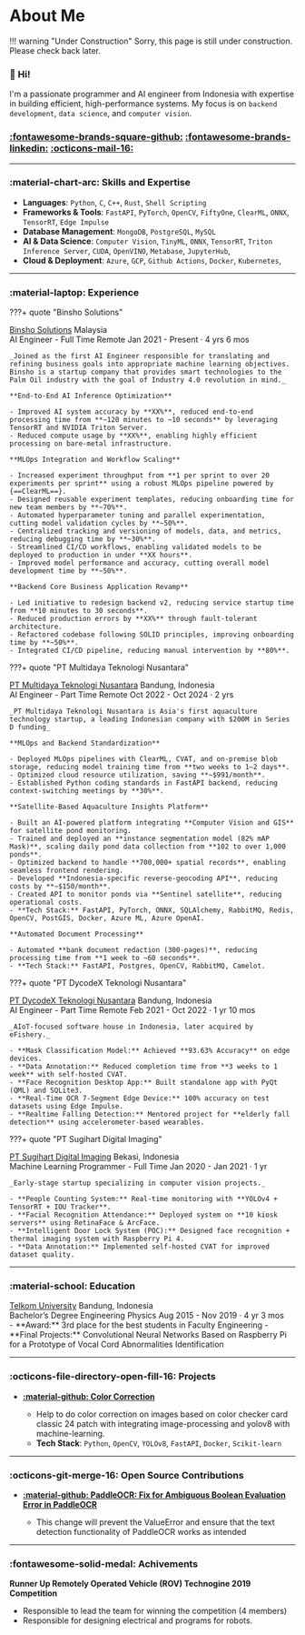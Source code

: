 # About Me

!!! warning "Under Construction"
    Sorry, this page is still under construction. Please check back later.


### :wave: Hi!
I'm a passionate programmer and AI engineer from Indonesia with expertise in building efficient, high-performance systems. My focus is on `backend development`, `data science`, and `computer vision`.

### [:fontawesome-brands-square-github:](https://github.com/agfianf)  [:fontawesome-brands-linkedin:](https://www.linkedin.com/in/magfianf/) [:octicons-mail-16:](mailto:muhammadagfian96@gmail.com)

---

### :material-chart-arc: Skills and Expertise
- **Languages**: `Python`, `C`, `C++`, `Rust`, `Shell Scripting`
- **Frameworks & Tools**: `FastAPI`, `PyTorch`, `OpenCV`, `FiftyOne`, `ClearML`, `ONNX`, `TensorRT`, `Edge Impulse`
- **Database Management**: `MongoDB`, `PostgreSQL`, `MySQL`
- **AI & Data Science**: `Computer Vision`, `TinyML`, `ONNX`, `TensorRT`, `Triton Inference Server`, `CUDA`, `OpenVINO`, `Metabase`, `JupyterHub`, 
- **Cloud & Deployment**: `Azure`, `GCP`, `Github Actions`, `Docker`, `Kubernetes`,

---

### :material-laptop: Experience
???+ quote "Binsho Solutions"
    <div class="job-company-location">
        <a id="binsho-solutions" class="c-name" href="https://binshosolutions.com/">Binsho Solutions</a>
        <span class="c-loc">Malaysia</span>
    </div>
    <div class="job-title-date">
        <span class="title">AI Engineer - Full Time Remote</span>
        <span class="date">Jan 2021 - Present · 4 yrs 6 mos</span>
    </div>

    _Joined as the first AI Engineer responsible for translating and refining business goals into appropriate machine learning objectives. Binsho is a startup company that provides smart technologies to the Palm Oil industry with the goal of Industry 4.0 revolution in mind._

    **End-to-End AI Inference Optimization**

    - Improved AI system accuracy by **XX%**, reduced end-to-end processing time from **~120 minutes to ~10 seconds** by leveraging TensorRT and NVIDIA Triton Server.
    - Reduced compute usage by **XX%**, enabling highly efficient processing on bare-metal infrastructure.

    **MLOps Integration and Workflow Scaling**

    - Increased experiment throughput from **1 per sprint to over 20 experiments per sprint** using a robust MLOps pipeline powered by {==ClearML==}.
    - Designed reusable experiment templates, reducing onboarding time for new team members by **~70%**.
    - Automated hyperparameter tuning and parallel experimentation, cutting model validation cycles by **~50%**.
    - Centralized tracking and versioning of models, data, and metrics, reducing debugging time by **~30%**.
    - Streamlined CI/CD workflows, enabling validated models to be deployed to production in under **XX hours**.
    - Improved model performance and accuracy, cutting overall model development time by **~50%**.

    **Backend Core Business Application Revamp**

    - Led initiative to redesign backend v2, reducing service startup time from **10 minutes to 30 seconds**.
    - Reduced production errors by **XX%** through fault-tolerant architecture.
    - Refactored codebase following SOLID principles, improving onboarding time by **~50%**.
    - Integrated CI/CD pipeline, reducing manual intervention by **80%**.

???+ quote "PT Multidaya Teknologi Nusantara"
    <div class="job-company-location">
        <a class="c-name" href="https://efishery.com/id/">PT Multidaya Teknologi Nusantara</a>
        <span class="c-loc">Bandung, Indonesia</span>
    </div>
    <div class="job-title-date">
        <span class="title">AI Engineer - Part Time Remote</span>
        <span class="date">Oct 2022 - Oct 2024 · 2 yrs</span>
    </div>

    _PT Multidaya Teknologi Nusantara is Asia's first aquaculture technology startup, a leading Indonesian company with $200M in Series D funding_

    **MLOps and Backend Standardization**

    - Deployed MLOps pipelines with ClearML, CVAT, and on-premise blob storage, reducing model training time from **two weeks to 1–2 days**.
    - Optimized cloud resource utilization, saving **~$991/month**.
    - Established Python coding standards in FastAPI backend, reducing context-switching meetings by **30%**.

    **Satellite-Based Aquaculture Insights Platform**

    - Built an AI-powered platform integrating **Computer Vision and GIS** for satellite pond monitoring.
    - Trained and deployed an **instance segmentation model (82% mAP Mask)**, scaling daily pond data collection from **102 to over 1,000 ponds**.
    - Optimized backend to handle **700,000+ spatial records**, enabling seamless frontend rendering.
    - Developed **Indonesia-specific reverse-geocoding API**, reducing costs by **~$150/month**.
    - Created API to monitor ponds via **Sentinel satellite**, reducing operational costs.
    - **Tech Stack:** FastAPI, PyTorch, ONNX, SQLAlchemy, RabbitMQ, Redis, OpenCV, PostGIS, Docker, Azure ML, Azure OpenAI.

    **Automated Document Processing**

    - Automated **bank document redaction (300-pages)**, reducing processing time from **1 week to ~60 seconds**.
    - **Tech Stack:** FastAPI, Postgres, OpenCV, RabbitMQ, Camelot.

???+ quote "PT DycodeX Teknologi Nusantara"
    <div class="job-company-location">
        <a class="c-name" href="https://www.dycodex.com/">PT DycodeX Teknologi Nusantara</a>
        <span class="c-loc">Bandung, Indonesia</span>
    </div>
    <div class="job-title-date">
        <span class="title">AI Engineer - Part Time Remote</span>
        <span class="date">Feb 2021 - Oct 2022 · 1 yr 10 mos</span>
    </div>

    _AIoT-focused software house in Indonesia, later acquired by eFishery._

    - **Mask Classification Model:** Achieved **93.63% Accuracy** on edge devices.
    - **Data Annotation:** Reduced completion time from **3 weeks to 1 week** with self-hosted CVAT.
    - **Face Recognition Desktop App:** Built standalone app with PyQt (QML) and SQLite3.
    - **Real-Time OCR 7-Segment Edge Device:** 100% accuracy on test datasets using Edge Impulse.
    - **Realtime Falling Detection:** Mentored project for **elderly fall detection** using accelerometer-based wearables.

???+ quote "PT Sugihart Digital Imaging"
    <div class="job-company-location">
        <a class="c-name" href="https://www.instagram.com/sugihartdigital/?hl=id">PT Sugihart Digital Imaging</a>
        <span class="c-loc">Bekasi, Indonesia</span>
    </div>
    <div class="job-title-date">
        <span class="title">Machine Learning Programmer - Full Time</span>
        <span class="date">Jan 2020 - Jan 2021 · 1 yr</span>
    </div>
    
    _Early-stage startup specializing in computer vision projects._

    - **People Counting System:** Real-time monitoring with **YOLOv4 + TensorRT + IOU Tracker**.
    - **Facial Recognition Attendance:** Deployed system on **10 kiosk servers** using RetinaFace & ArcFace.
    - **Intelligent Door Lock System (POC):** Designed face recognition + thermal imaging system with Raspberry Pi 4.
    - **Data Annotation:** Implemented self-hosted CVAT for improved dataset quality.

---

### :material-school: Education
<div class="job-company-location">
    <a class="c-name" href="https://telkomuniversity.ac.id/">Telkom University</a>
    <span class="c-loc">Bandung, Indonesia</span>
</div>
<div class="job-title-date">
    <span class="title">Bachelor’s Degree Engineering Physics</span>
    <span class="date">Aug 2015 - Nov 2019 · 4 yr 3 mos</span>
</div>
- **Award:** 3rd place for the best students in Faculty Engineering
- **Final Projects:** Convolutional Neural Networks Based on Raspberry Pi for a Prototype of Vocal Cord Abnormalities Identification

---
### :octicons-file-directory-open-fill-16: Projects
- [**:material-github: Color Correction**](https://github.com/agfianf/color-correction-asdfghjkl)
    
    - Help to do color correction on images based on color checker card classic 24 patch with integrating image-processing and yolov8 with machine-learning.
    - **Tech Stack**: `Python`, `OpenCV`, `YOLOv8`, `FastAPI`, `Docker`, `Scikit-learn`


---
### :octicons-git-merge-16: Open Source Contributions
- [**:material-github: PaddleOCR: Fix for Ambiguous Boolean Evaluation Error in PaddleOCR**](https://github.com/PaddlePaddle/PaddleOCR/pull/11287)

    - This change will prevent the ValueError and ensure that the text detection functionality of PaddleOCR works as intended


---
### :fontawesome-solid-medal: Achivements
**Runner Up Remotely Operated Vehicle (ROV) Technogine 2019 Competition**

- Responsible to lead the team for winning the competition (4 members)
- Responsible for designing electrical and programs for robots.

